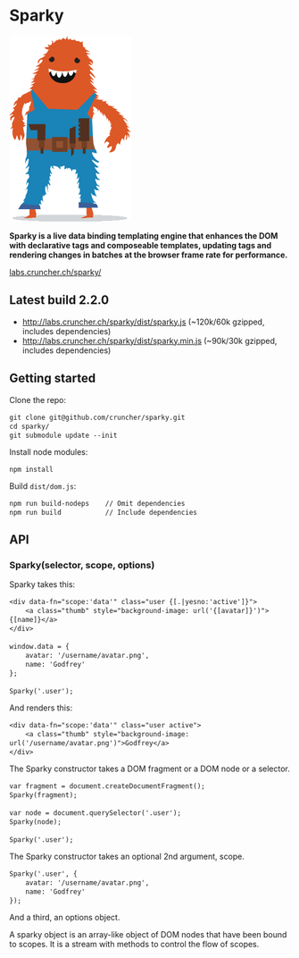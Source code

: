 
# Sparky

![alt tag](https://raw.githubusercontent.com/cruncher/sparky/master/images/sparky-logo.png)

<strong>Sparky is a live data binding templating engine that enhances the DOM
with declarative tags and composeable templates, updating tags and rendering
changes in batches at the browser frame rate for performance.</strong>

<a href="http://labs.cruncher.ch/sparky/">labs.cruncher.ch/sparky/</a>

## Latest build 2.2.0

* <a href="http://labs.cruncher.ch/sparky/dist/sparky.js">http://labs.cruncher.ch/sparky/dist/sparky.js</a> (~120k/60k gzipped, includes dependencies)
* <a href="http://labs.cruncher.ch/sparky/dist/sparky.min.js">http://labs.cruncher.ch/sparky/dist/sparky.min.js</a> (~90k/30k gzipped, includes dependencies)

## Getting started

Clone the repo:

    git clone git@github.com/cruncher/sparky.git
    cd sparky/
    git submodule update --init

Install node modules:

    npm install

Build <code>dist/dom.js</code>:

    npm run build-nodeps    // Omit dependencies
    npm run build           // Include dependencies

## API

### Sparky(selector, scope, options)

Sparky takes this:

    <div data-fn="scope:'data'" class="user {[.|yesno:'active']}">
        <a class="thumb" style="background-image: url('{[avatar]}')">{[name]}</a>
    </div>

    window.data = {
        avatar: '/username/avatar.png',
        name: 'Godfrey'
    };

    Sparky('.user');

And renders this:

    <div data-fn="scope:'data'" class="user active">
        <a class="thumb" style="background-image: url('/username/avatar.png')">Godfrey</a>
    </div>

The Sparky constructor takes a DOM fragment or a DOM node or a selector.

    var fragment = document.createDocumentFragment();
    Sparky(fragment);

    var node = document.querySelector('.user');
    Sparky(node);

    Sparky('.user');

The Sparky constructor takes an optional 2nd argument, scope.

    Sparky('.user', {
        avatar: '/username/avatar.png',
        name: 'Godfrey'
    });

And a third, an options object.

A sparky object is an array-like object of DOM nodes that have been bound to
scopes. It is a stream with methods to control the flow of scopes.
